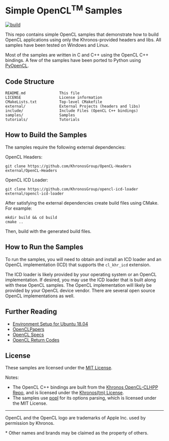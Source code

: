 # Simple OpenCL<sup>TM</sup> Samples

[![build](https://github.com/bashbaug/SimpleOpenCLSamples/workflows/build/badge.svg?branch=master)](https://github.com/bashbaug/SimpleOpenCLSamples/actions?query=workflow%3Abuild+branch%3Amaster)

This repo contains simple OpenCL samples that demonstrate how to build
OpenCL applications using only the Khronos-provided headers and libs.
All samples have been tested on Windows and Linux.

Most of the samples are written in C and C++ using the OpenCL C++ bindings.
A few of the samples have been ported to Python using [PyOpenCL](https://pypi.org/project/pyopencl/).


## Code Structure

```
README.md               This file
LICENSE                 License information
CMakeLists.txt          Top-level CMakefile
external/               External Projects (headers and libs)
include/                Include Files (OpenCL C++ bindings)
samples/                Samples
tutorials/              Tutorials
```

## How to Build the Samples

The samples require the following external dependencies:

OpenCL Headers:

    git clone https://github.com/KhronosGroup/OpenCL-Headers external/OpenCL-Headers

OpenCL ICD Loader:

    git clone https://github.com/KhronosGroup/opencl-icd-loader external/opencl-icd-loader

After satisfying the external dependencies create build files using CMake.  For example:

    mkdir build && cd build
    cmake ..

Then, build with the generated build files.

## How to Run the Samples

To run the samples, you will need to obtain and install an ICD loader and an 
OpenCL implementation (ICD) that supports the `cl_khr_icd` extension.

The ICD loader is likely provided by your operating system or an OpenCL
implementation.  If desired, you may use the ICD loader that is built along 
with these OpenCL samples.  The OpenCL implementation will likely be provided 
by your OpenCL device vendor.  There are several open source OpenCL
implementations as well.

## Further Reading

* [Environment Setup for Ubuntu 18.04](docs/env/ubuntu/18.04.md)
* [OpenCLPapers](https://github.com/bashbaug/OpenCLPapers)
* [OpenCL Specs](https://www.khronos.org/registry/OpenCL/specs/)
* [OpenCL Return Codes](https://streamhpc.com/blog/2013-04-28/opencl-error-codes/)

## License

These samples are licensed under the [MIT License](LICENSE).

Notes:
* The OpenCL C++ bindings are built from the
[Khronos OpenCL-CLHPP Repo](https://github.com/KhronosGroup/OpenCL-CLHPP),
and is licensed under the
[Khronos(tm) License](https://github.com/KhronosGroup/OpenCL-CLHPP/blob/master/LICENSE.txt).
* The samples use [popl](https://github.com/badaix/popl) for its options
parsing, which is licensed under the MIT License.

---
OpenCL and the OpenCL logo are trademarks of Apple Inc. used by permission by Khronos.

\* Other names and brands may be claimed as the property of others.
